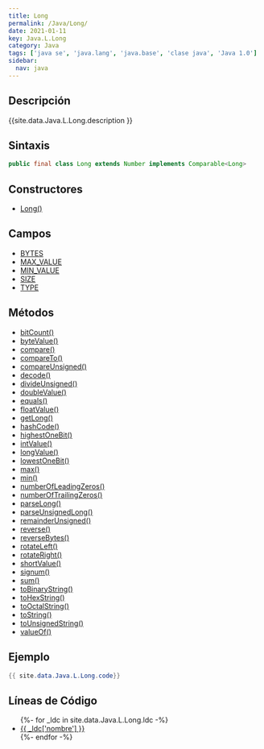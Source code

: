 ```yaml
---
title: Long
permalink: /Java/Long/
date: 2021-01-11
key: Java.L.Long
category: Java
tags: ['java se', 'java.lang', 'java.base', 'clase java', 'Java 1.0']
sidebar: 
  nav: java
---
```


## Descripción
{{site.data.Java.L.Long.description }}

## Sintaxis
~~~java
public final class Long extends Number implements Comparable<Long>
~~~

## Constructores
* [Long()](/Java/Long/Long/)

## Campos
* [BYTES](/Java/Long/BYTES)
* [MAX_VALUE](/Java/Long/MAX_VALUE)
* [MIN_VALUE](/Java/Long/MIN_VALUE)
* [SIZE](/Java/Long/SIZE)
* [TYPE](/Java/Long/TYPE)

## Métodos
* [bitCount()](/Java/Long/bitCount)
* [byteValue()](/Java/Long/byteValue)
* [compare()](/Java/Long/compare)
* [compareTo()](/Java/Long/compareTo)
* [compareUnsigned()](/Java/Long/compareUnsigned)
* [decode()](/Java/Long/decode)
* [divideUnsigned()](/Java/Long/divideUnsigned)
* [doubleValue()](/Java/Long/doubleValue)
* [equals()](/Java/Long/equals)
* [floatValue()](/Java/Long/floatValue)
* [getLong()](/Java/Long/getLong)
* [hashCode()](/Java/Long/hashCode)
* [highestOneBit()](/Java/Long/highestOneBit)
* [intValue()](/Java/Long/intValue)
* [longValue()](/Java/Long/longValue)
* [lowestOneBit()](/Java/Long/lowestOneBit)
* [max()](/Java/Long/max)
* [min()](/Java/Long/min)
* [numberOfLeadingZeros()](/Java/Long/numberOfLeadingZeros)
* [numberOfTrailingZeros()](/Java/Long/numberOfTrailingZeros)
* [parseLong()](/Java/Long/parseLong)
* [parseUnsignedLong()](/Java/Long/parseUnsignedLong)
* [remainderUnsigned()](/Java/Long/remainderUnsigned)
* [reverse()](/Java/Long/reverse)
* [reverseBytes()](/Java/Long/reverseBytes)
* [rotateLeft()](/Java/Long/rotateLeft)
* [rotateRight()](/Java/Long/rotateRight)
* [shortValue()](/Java/Long/shortValue)
* [signum()](/Java/Long/signum)
* [sum()](/Java/Long/sum)
* [toBinaryString()](/Java/Long/toBinaryString)
* [toHexString()](/Java/Long/toHexString)
* [toOctalString()](/Java/Long/toOctalString)
* [toString()](/Java/Long/toString)
* [toUnsignedString()](/Java/Long/toUnsignedString)
* [valueOf()](/Java/Long/valueOf)

## Ejemplo
~~~java
{{ site.data.Java.L.Long.code}}
~~~

## Líneas de Código
<ul>
{%- for _ldc in site.data.Java.L.Long.ldc -%}
   <li>
       <a href="{{_ldc['url'] }}">{{ _ldc['nombre'] }}</a>
   </li>
{%- endfor -%}
</ul>

